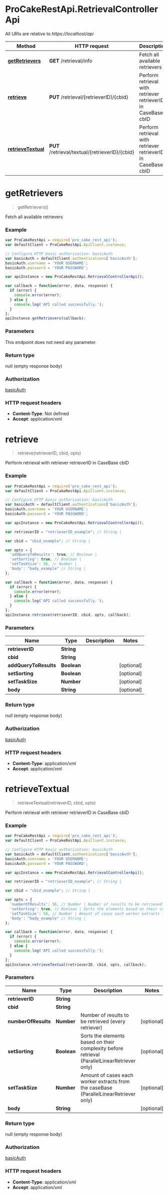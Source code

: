 # ProCakeRestApi.RetrievalControllerApi

All URIs are relative to *https://localhost/api*

Method | HTTP request | Description
------------- | ------------- | -------------
[**getRetrievers**](RetrievalControllerApi.md#getRetrievers) | **GET** /retrieval/info | Fetch all available retrievers
[**retrieve**](RetrievalControllerApi.md#retrieve) | **PUT** /retrieval/{retrieverID}/{cbid} | Perform retrieval with retriever retrieverID in CaseBase cbID
[**retrieveTextual**](RetrievalControllerApi.md#retrieveTextual) | **PUT** /retrieval/textual/{retrieverID}/{cbid} | Perform retrieval with retriever retrieverID in CaseBase cbID


<a name="getRetrievers"></a>
# **getRetrievers**
> getRetrievers()

Fetch all available retrievers



### Example
```javascript
var ProCakeRestApi = require('pro_cake_rest_api');
var defaultClient = ProCakeRestApi.ApiClient.instance;

// Configure HTTP basic authorization: basicAuth
var basicAuth = defaultClient.authentications['basicAuth'];
basicAuth.username = 'YOUR USERNAME';
basicAuth.password = 'YOUR PASSWORD';

var apiInstance = new ProCakeRestApi.RetrievalControllerApi();

var callback = function(error, data, response) {
  if (error) {
    console.error(error);
  } else {
    console.log('API called successfully.');
  }
};
apiInstance.getRetrievers(callback);
```

### Parameters
This endpoint does not need any parameter.

### Return type

null (empty response body)

### Authorization

[basicAuth](../README.md#basicAuth)

### HTTP request headers

 - **Content-Type**: Not defined
 - **Accept**: application/xml

<a name="retrieve"></a>
# **retrieve**
> retrieve(retrieverID, cbid, opts)

Perform retrieval with retriever retrieverID in CaseBase cbID



### Example
```javascript
var ProCakeRestApi = require('pro_cake_rest_api');
var defaultClient = ProCakeRestApi.ApiClient.instance;

// Configure HTTP basic authorization: basicAuth
var basicAuth = defaultClient.authentications['basicAuth'];
basicAuth.username = 'YOUR USERNAME';
basicAuth.password = 'YOUR PASSWORD';

var apiInstance = new ProCakeRestApi.RetrievalControllerApi();

var retrieverID = "retrieverID_example"; // String | 

var cbid = "cbid_example"; // String | 

var opts = { 
  'addQueryToResults': true, // Boolean | 
  'setSorting': true, // Boolean | 
  'setTaskSize': 56, // Number | 
  'body': "body_example" // String | 
};

var callback = function(error, data, response) {
  if (error) {
    console.error(error);
  } else {
    console.log('API called successfully.');
  }
};
apiInstance.retrieve(retrieverID, cbid, opts, callback);
```

### Parameters

Name | Type | Description  | Notes
------------- | ------------- | ------------- | -------------
 **retrieverID** | **String**|  | 
 **cbid** | **String**|  | 
 **addQueryToResults** | **Boolean**|  | [optional] 
 **setSorting** | **Boolean**|  | [optional] 
 **setTaskSize** | **Number**|  | [optional] 
 **body** | **String**|  | [optional] 

### Return type

null (empty response body)

### Authorization

[basicAuth](../README.md#basicAuth)

### HTTP request headers

 - **Content-Type**: application/xml
 - **Accept**: application/xml

<a name="retrieveTextual"></a>
# **retrieveTextual**
> retrieveTextual(retrieverID, cbid, opts)

Perform retrieval with retriever retrieverID in CaseBase cbID



### Example
```javascript
var ProCakeRestApi = require('pro_cake_rest_api');
var defaultClient = ProCakeRestApi.ApiClient.instance;

// Configure HTTP basic authorization: basicAuth
var basicAuth = defaultClient.authentications['basicAuth'];
basicAuth.username = 'YOUR USERNAME';
basicAuth.password = 'YOUR PASSWORD';

var apiInstance = new ProCakeRestApi.RetrievalControllerApi();

var retrieverID = "retrieverID_example"; // String | 

var cbid = "cbid_example"; // String | 

var opts = { 
  'numberOfResults': 56, // Number | Number of results to be retrieved (every retriever)
  'setSorting': true, // Boolean | Sorts the elements based on their complexity before retrieval (ParallelLinearRetriever only)
  'setTaskSize': 56, // Number | Amount of cases each worker extracts from the caseBase (ParallelLinearRetriever only)
  'body': "body_example" // String | 
};

var callback = function(error, data, response) {
  if (error) {
    console.error(error);
  } else {
    console.log('API called successfully.');
  }
};
apiInstance.retrieveTextual(retrieverID, cbid, opts, callback);
```

### Parameters

Name | Type | Description  | Notes
------------- | ------------- | ------------- | -------------
 **retrieverID** | **String**|  | 
 **cbid** | **String**|  | 
 **numberOfResults** | **Number**| Number of results to be retrieved (every retriever) | [optional] 
 **setSorting** | **Boolean**| Sorts the elements based on their complexity before retrieval (ParallelLinearRetriever only) | [optional] 
 **setTaskSize** | **Number**| Amount of cases each worker extracts from the caseBase (ParallelLinearRetriever only) | [optional] 
 **body** | **String**|  | [optional] 

### Return type

null (empty response body)

### Authorization

[basicAuth](../README.md#basicAuth)

### HTTP request headers

 - **Content-Type**: application/xml
 - **Accept**: application/xml


